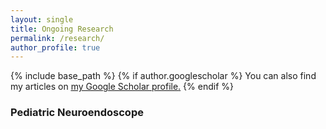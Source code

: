 ```yaml
---
layout: single
title: Ongoing Research
permalink: /research/
author_profile: true
---
```

{% include base_path %}
{% if author.googlescholar %}
  You can also find my articles on <u><a href="{{author.googlescholar}}">my Google Scholar profile</a>.</u>
{% endif %}
### Pediatric Neuroendoscope

